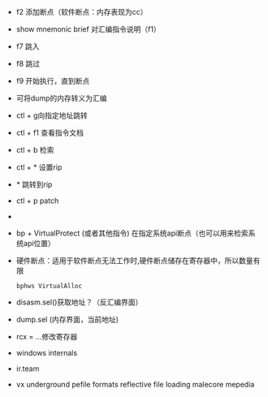 -  f2 添加断点（软件断点：内存表现为cc）
- show mnemonic brief 对汇编指令说明（f1）
- f7 跳入
- f8 跳过
- f9 开始执行，直到断点
- 可将dump的内存转义为汇编
- ctl + g向指定地址跳转
- ctl + f1 查看指令文档
- ctl + b 检索
- ctl + * 设置rip
- \* 跳转到rip
- ctl + p patch
- 

- bp + VirtualProtect (或者其他指令) 在指定系统api断点（也可以用来检索系统api位置）
- 硬件断点：适用于软件断点无法工作时,硬件断点储存在寄存器中，所以数量有限
  ```x64dbg
  bphws VirtualAlloc
  ```
- disasm.sel()获取地址？（反汇编界面）
- dump.sel (内存界面，当前地址)
- rcx = ...修改寄存器
- windows internals
- ir.team
- vx underground
pefile formats
reflective file loading
malecore
mepedia
